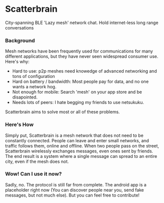 # Scatterbrain
City-spanning BLE 'Lazy mesh' network chat. Hold internet-less long range conversations

### Background
Mesh networks have been frequently used for communications for many different applications,
but they have never seen widespread consumer use. Here's why:

- Hard to use: p2p meshes need knowedge of advanced networking and tons of configuration
- Hard on battery / bandwidth: Most people pay for data, and no one wants a network hog.
- Not enough for mobile: Search 'mesh' on your app store and be disapointed. 
- Needs lots of peers: I hate begging my friends to use netsukuku.

Scatterbrain aims to solve most or all of these problems. 

### Here's How
Simply put, Scatterbrain is a mesh network that does not need to be constantly connected. 
People can leave and enter small networks, and traffic follows them, online and offline. 
When two people pass on the street, Scatterbrain wirelessly exchanges messages, even ones 
sent by friends. The end result is a system where a single message can spread to an entire city, 
even if the mesh does not.

### Wow! Can I use it now?
Sadly, no. The protocol is still far from complete. The android app is a placeholder right now (You can
discover people near you, send fake messages, but not much else). But you can feel
free to contribute!

